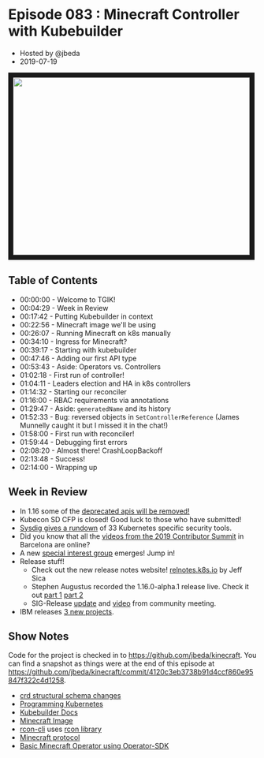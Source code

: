 # Episode 083 : Minecraft Controller with Kubebuilder

- Hosted by @jbeda
- 2019-07-19

<!--- Thumbnailed embed of the video, n8Xo_ghCIOSY is the video id from the youtube url --->

<a href="https://www.youtube.com/watch?v=tv-HJuwC4yI
" target="_blank"><img src="http://img.youtube.com/vi/tv-HJuwC4yI/hqdefault.jpg" width="480" height="360" border="10" /></a>

## Table of Contents

- 00:00:00 - Welcome to TGIK!
- 00:04:29 - Week in Review
- 00:17:42 - Putting Kubebuilder in context
- 00:22:56 - Minecraft image we'll be using
- 00:26:07 - Running Minecraft on k8s manually
- 00:34:10 - Ingress for Minecraft?
- 00:39:17 - Starting with kubebuilder
- 00:47:46 - Adding our first API type
- 00:53:43 - Aside: Operators vs. Controllers
- 01:02:18 - First run of controller!
- 01:04:11 - Leaders election and HA in k8s controllers
- 01:14:32 - Starting our reconciler
- 01:16:00 - RBAC requirements via annotations
- 01:29:47 - Aside: `generatedName` and its history
- 01:52:33 - Bug: reversed objects in `SetControllerReference` (James Munnelly caught it but I missed it in the chat!)
- 01:58:00 - First run with reconciler!
- 01:59:44 - Debugging first errors
- 02:08:20 - Almost there! CrashLoopBackoff
- 02:13:48 - Success!
- 02:14:00 - Wrapping up


## Week in Review
- In 1.16 some of the [deprecated apis will be removed!](https://kubernetes.io/blog/2019/07/18/api-deprecations-in-1-16/)
- Kubecon SD CFP is closed! Good luck to those who have submitted!
- [Sysdig gives a rundown](https://sysdig.com/blog/33-kubernetes-security-tools/) of 33 Kubernetes specific security tools.
- Did you know that all the [videos from the 2019 Contributor Summit](https://www.youtube.com/playlist?list=PL69nYSiGNLP2WTJ6P8sQenhf0RY-JqF5L) in Barcelona are online?
- A new [special interest group](https://groups.google.com/forum/#!topic/kubernetes-sig-usability/2reiWMRYapU) emerges! Jump in!
- Release stuff!
    - Check out the new release notes website! [relnotes.k8s.io](https://relnotes.k8s.io/) by Jeff Sica
    - Stephen Augustus recorded the 1.16.0-alpha.1 release live. Check it out [part 1](https://youtu.be/VYhBqBoeAVY) [part 2](https://youtu.be/aOyZGleHGf0)
    - SIG-Release [update](https://docs.google.com/presentation/d/1t-bOgt6IfHW-TrdMfE3oopleSEqRgvECybZTq7GqVHU/edit#slide=id.g401c104a3c_0_0) and [video](https://youtu.be/RWbNg4Wjwpg?t=1337) from community meeting.
- IBM releases [3 new projects](https://developer.ibm.com/blogs/cloud-native-apps-kubernetes-kabanero/).


## Show Notes
Code for the project is checked in to https://github.com/jbeda/kinecraft.  You can find a snapshot as things were at the end of this episode at https://github.com/jbeda/kinecraft/commit/4120c3eb3738b91d4ccf860e95847f322c4d1258.

- [crd structural schema changes](https://kubernetes.io/blog/2019/06/20/crd-structural-schema/)
- [Programming Kubernetes](https://learning.oreilly.com/library/view/programming-kubernetes/9781492047094/)
- [Kubebuilder Docs](https://book.kubebuilder.io/quick-start.html)
- [Minecraft Image](https://github.com/itzg/dockerfiles/tree/master/minecraft-server)
- [rcon-cli](https://github.com/itzg/rcon-cli) uses [rcon library](https://github.com/james4k/rcon)
- [Minecraft protocol](https://wiki.vg/Protocol#Handshake)
- [Basic Minecraft Operator using Operator-SDK](https://github.com/stgarf/minecraft-operator-go)

